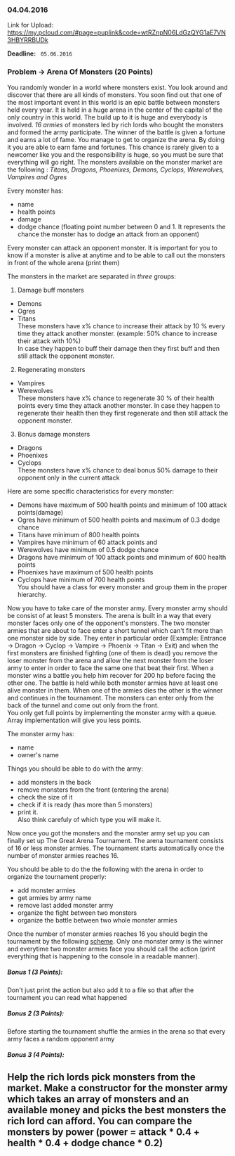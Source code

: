 ### 04.04.2016

Link for Upload: https://my.pcloud.com/#page=puplink&code=wtRZnpN06LdGzQYG1aE7VN3HBYRRBUDk

**Deadline:** ` 05.06.2016`

### Problem -> Arena Of Monsters (20 Points)

You randomly wonder in a world where monsters exist. You look around and discover that there are all kinds of monsters.
You soon find out that one of the most important event in this world is an epic battle between monsters held every year. 
It is held in a huge arena in the center of the capital of the only country in this world.
The build up to it is huge and everybody is involved. *16 armies* of monsters led by rich lords who bought the monsters and formed the army participate.
The winner of the battle is given a fortune and earns a lot of fame.
You manage to get to organize the arena. By doing it you are able to earn fame and fortunes. This chance is rarely given to a newcomer like you
and the responsibility is huge, so you must be sure that everything will go right.
The monsters available on the monster market are the following : *Titans, Dragons, Phoenixes, Demons, Cyclops, Werewolves, Vampires and Ogres*

Every monster has:
* name
* health points
* damage
* dodge chance (floating point number between 0 and 1. It represents the chance the monster has to dodge an attack from an opponent)

Every monster can attack an opponent monster. It is important for you to know if a monster is alive at anytime and to be able to call out the monsters in front of the whole arena (print them)

The monsters in the market are separated in *three* groups:  

1. Damage buff monsters
* Demons
* Ogres
* Titans  
These monsters have x% chance to increase their attack by 10 % every time they attack another monster. (example: 50% chance to increase their attack with 10%)  
In case they happen to buff their damage then they first buff and then still attack the opponent monster. 

2. Regenerating monsters
* Vampires
* Werewolves  
These monsters have x% chance to regenerate 30 % of their health points every time they attack another monster. 
In case they happen to regenerate their health then they first regenerate and then still attack the opponent monster.   

3. Bonus damage monsters
* Dragons
* Phoenixes
* Cyclops  
These monsters have x% chance to deal bonus 50% damage to their opponent only in the current attack 

Here are some specific characteristics for every monster:
* Demons have maximum of 500 health points and minimum of 100 attack points(damage)
* Ogres have minimum of 500 health points and maximum of 0.3 dodge chance
* Titans have minimum of 800 health points
* Vampires have minimum of 60 attack points and 
* Werewolves have minimum of 0.5 dodge chance
* Dragons have minimum of 100 attack points and minimum of 600 health points
* Phoenixes have maximum of 500 health points
* Cyclops have minimum of 700 health points  
You should have a class for every monster and group them in the proper hierarchy. 
  
Now you have to take care of the monster army. Every monster army should be consist of at least 5 monsters.
The arena is built in a way that every monster faces only one of the opponent's monsters. The two monster armies that are about to face enter a short tunnel which can't fit
more than one monster side by side. They enter in particular order (Example: Entrance -> Dragon -> Cyclop -> Vampire -> Phoenix -> Titan -> Exit) and 
when the first monsters are finished fighting (one of them is dead) you remove the loser monster from the arena and allow the next monster from the
loser army to enter in order to face the same one that beat their first. When a monster wins a battle you help him recover for 200 hp before facing the other one. 
The battle is held while both monster armies have at least one alive monster in them.
When one of the armies dies the other is the winner and continues in the tournament. 
The monsters can enter only from the back of the tunnel and come out only from the front.  
You only get full points by implementing the monster army with a queue. Array implementation will give you less points.

The monster army has:
* name
* owner's name

Things you should be able to do with the army:
* add monsters in the back
* remove monsters from the front (entering the arena)
* check the size of it
* check if it is ready (has more than 5 monsters)
* print it.   
Also think carefuly of which type you will make it. 

Now once you got the monsters and the monster army set up you can finally set up The Great Arena Tournament.
The arena tournament consists of 16 or less monster armies. The tournament starts automatically once the number of monster armies reaches 16.

You should be able to do the the following with the arena in order to organize the tournament properly:
* add monster armies
* get armies by army name
* remove last added monster army
* organize the fight between two monsters
* organize the battle between two whole monster armies

Once the number of monster armies reaches 16 you should begin the tournament by the following [scheme](https://gyazo.com/011db0c610543d63895523df8ba2b793).
Only one monster army is the winner and everytime two monster armies face you should call the action (print everything that is happening to the console in a readable manner).

##### Bonus 1 (3 Points):  
Don't just print the action but also add it to a file so that after the tournament you can read what happened

##### Bonus 2 (3 Points):  
Before starting the tournament shuffle the armies in the arena so that every army faces a random opponent army

##### Bonus 3 (4 Points):  
Help the rich lords pick monsters from the market. Make a constructor for the monster army which takes an array of monsters and an available money and picks the best monsters the rich lord can afford. You can compare the monsters by power (power = attack * 0.4 + health * 0.4 + dodge chance * 0.2)
---

